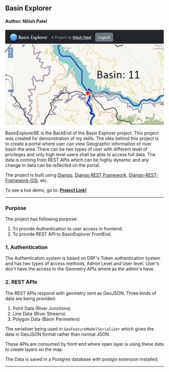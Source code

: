 ## Basin Explorer
#### Author: Nitish Patel

![Project Image](https://github.com/nitish8090/BasinExplorer-BE/blob/master/preview.png?raw=true)

BasinExplorerBE is the BackEnd of the Basin Explorer project. This project was created for demonstration of my skills. The idea behind this project is to create a portal where user can view Geographic information of river basin the area. There can be two types of user with different level of privileges and only high level users shall be able to access full data. The data is coming from REST APIs which can be highly dynamic and any change in data can be reflected on the portal.

The project is built using [Django](https://github.com/django/django), [Django REST Framework](https://github.com/encode/django-rest-framework), [Django-REST-Framework-GIS](https://github.com/openwisp/django-rest-framework-gis), etc. 

To see a live demo, go to:
**[Project Link!](https://www.nitishpatel.in/preview/basinexplorer)**

<hr>

### Purpose
The project has following purpose:
1. To provide Authentication to user access in frontend.
2. To provide REST API to BasinExplorer FrontEnd.


### 1. Authentication
The Authentication system is based on DRF's Token authentication system and has two types of access methods, Admin Level and User level. User's don't have the access to the Geometry APIs where as the admin's have.

### 2. REST APIs
The REST APIs respond with geometry sent as GeoJSON. Three kinds of data are being provided:
1. Point Data (River Junctions)
2. Line Data (River Streams)
3. Polygon Data (Basin Perimeters)

The serializer being used in `GeoFeatureModelSerializer` which gives the data in GeoJSON format rather than normal JSON. 

These APIs are consumed by front end where open layer is using these data to create layers on the map.

The Data is saved in a Postgres database with postgis extension installed. 



<hr>



